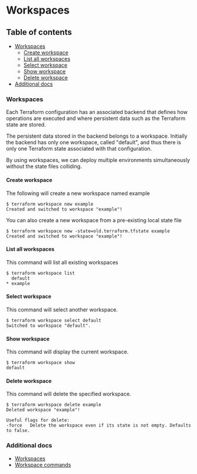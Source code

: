 # Workspaces

## Table of contents
* [Workspaces](#workspaces)
    * [Create workspace](#create-workspace)
    * [List all workspaces](#list-all-workspaces)
    * [Select workspace](#select-workspace)
    * [Show workspace](#show-workspace)
    * [Delete workspace](#delete-workspace)
* [Additional docs](#additional-docs)

### Workspaces
Each Terraform configuration has an associated backend that defines how operations are executed 
and where persistent data such as the Terraform state are stored.

The persistent data stored in the backend belongs to a workspace. 
Initially the backend has only one workspace, called "default", 
and thus there is only one Terraform state associated with that configuration.

By using workspaces, we can deploy multiple environments simultaneously without the state files colliding.

#### Create workspace
The following will create a new workspace named example
```
$ terraform workspace new example
Created and switched to workspace "example"!
```

You can also create a new workspace from a pre-existing local state file
```
$ terraform workspace new -state=old.terraform.tfstate example
Created and switched to workspace "example"!
```

#### List all workspaces
This command will list all existing workspaces
```
$ terraform workspace list
  default
* example
```

#### Select workspace
This command will select another workspace.
```
$ terraform workspace select default
Switched to workspace "default".
```

#### Show workspace
This command will display the current workspace.
```
$ terraform workspace show
default
```

#### Delete workspace
This command will delete the specified workspace.
```
$ terraform workspace delete example
Deleted workspace "example"!

Useful flags for delete:
-force   Delete the workspace even if its state is not empty. Defaults to false.
```

### Additional docs
* [Workspaces](https://www.terraform.io/docs/state/workspaces.html)
* [Workspace commands](https://www.terraform.io/docs/commands/workspace/index.html)